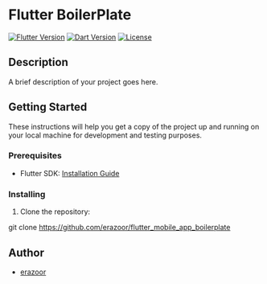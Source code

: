 # Flutter BoilerPlate

[![Flutter Version](https://img.shields.io/badge/flutter-v2.5.2-blue.svg)](https://flutter.dev/docs/get-started/install)
[![Dart Version](https://img.shields.io/badge/dart-v2.14.3-blue.svg)](https://dart.dev/)
[![License](https://img.shields.io/badge/license-MIT-blue.svg)](LICENSE)

## Description

A brief description of your project goes here.

## Getting Started

These instructions will help you get a copy of the project up and running on your local machine for development and testing purposes.

### Prerequisites

- Flutter SDK: [Installation Guide](https://flutter.dev/docs/get-started/install)

### Installing

1. Clone the repository:

git clone <https://github.com/erazoor/flutter_mobile_app_boilerplate>

## Author

- [erazoor](https://github.com/erazoor)
